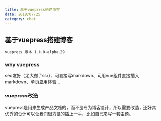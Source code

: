 ```yaml
---
title: 基于vuepress搭建博客
date: 2018/07/25
category: chat
---
```


## 基于vuepress搭建博客

`vuepress 版本 1.0.0-alpha.29`

### why vuepress

seo友好（尤大做了ssr）、可直接写markdown、可用vue组件直接插入markdown、单页应用体验...

### vuepress改造

vuepress是用来生成产品文档的，而不是专为博客设计，所以需要改造，还好其优秀的设计可以让我们很方便的插上一手，比如自己来写一套主题。
